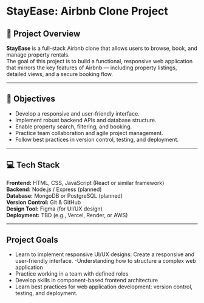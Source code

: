 # StayEase: Airbnb Clone Project

## 🏡 Project Overview
**StayEase** is a full-stack Airbnb clone that allows users to browse, book, and manage property rentals.  
The goal of this project is to build a functional, responsive web application that mirrors the key features of Airbnb — including property listings, detailed views, and a secure booking flow.

---

## 🎯 Objectives
- Develop a responsive and user-friendly interface.
- Implement robust backend APIs and database structure.
- Enable property search, filtering, and booking.
- Practice team collaboration and agile project management.
- Follow best practices in version control, testing, and deployment.

---

## 💻 Tech Stack
**Frontend:** HTML, CSS, JavaScript (React or similar framework)  
**Backend:** Node.js / Express (planned)  
**Database:** MongoDB or PostgreSQL (planned)  
**Version Control:** Git & GitHub  
**Design Tool:** Figma (for UI/UX design)  
**Deployment:** TBD (e.g., Vercel, Render, or AWS)

---

## Project Goals
- Learn to implement responsive UI/UX designs: Create a responsive and user-friendly interface.
-Understanding how to structure a complex web application
- Practice working in a team with defined roles
- Develop skills in component-based frontend architecture
- Learn best practices for web application development: version control, testing, and deployment.

